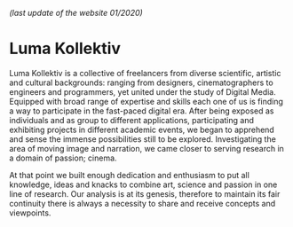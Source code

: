 _(last update of the website 01/2020)_

# Luma Kollektiv
Luma Kollektiv is a collective of freelancers from diverse scientific, artistic and cultural backgrounds: ranging from designers, cinematographers to engineers and programmers, yet united under the study of Digital Media. Equipped with broad range of expertise and skills each one of us is finding a way to participate in the fast-paced digital era. After being exposed as individuals and as group to different applications, participating and exhibiting projects in different academic events, we began to apprehend and sense the immense possibilities still to be explored. Investigating the area of moving image and narration, we came closer to serving research in a domain of passion; cinema.

At that point we built enough dedication and enthusiasm to put all knowledge, ideas and knacks to combine art, science and passion in one line of research. Our analysis is at its genesis, therefore to maintain its fair continuity there is always a necessity to share and receive concepts and viewpoints.
